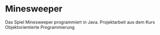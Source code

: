 # Minesweeper

Das Spiel Minesweeper programmiert in Java.
Projektarbeit aus dem Kurs Objektorientierte Programmierung
